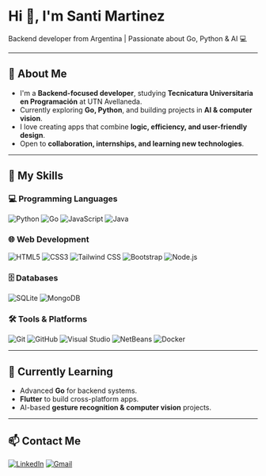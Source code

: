 # Hi 👋, I'm Santi Martinez

Backend developer from Argentina | Passionate about Go, Python & AI 💻

---

## 🏫 About Me
- I'm a **Backend-focused developer**, studying **Tecnicatura Universitaria en Programación** at UTN Avellaneda.
- Currently exploring **Go, Python**, and building projects in **AI & computer vision**.
- I love creating apps that combine **logic, efficiency, and user-friendly design**.
- Open to **collaboration, internships, and learning new technologies**.

---

## 🔧 My Skills

### 💻 Programming Languages
![Python](https://img.shields.io/badge/-Python-3776AB?style=for-the-badge&logo=python&logoColor=white)
![Go](https://img.shields.io/badge/-Go-00ADD8?style=for-the-badge&logo=go&logoColor=white)
![JavaScript](https://img.shields.io/badge/-JavaScript-F7DF1E?style=for-the-badge&logo=javascript&logoColor=black)
![Java](https://img.shields.io/badge/-Java-007396?style=for-the-badge&logo=java&logoColor=white)

### 🌐 Web Development
![HTML5](https://img.shields.io/badge/-HTML5-E34F26?style=for-the-badge&logo=html5&logoColor=white)
![CSS3](https://img.shields.io/badge/-CSS3-1572B6?style=for-the-badge&logo=css3&logoColor=white)
![Tailwind CSS](https://img.shields.io/badge/-Tailwind_CSS-06B6D4?style=for-the-badge&logo=tailwind-css&logoColor=white)
![Bootstrap](https://img.shields.io/badge/-Bootstrap-7952B3?style=for-the-badge&logo=bootstrap&logoColor=white)
![Node.js](https://img.shields.io/badge/-Node.js-339933?style=for-the-badge&logo=node.js&logoColor=white)

### 🗄 Databases
![SQLite](https://img.shields.io/badge/-SQLite-003B57?style=for-the-badge&logo=sqlite&logoColor=white)
![MongoDB](https://img.shields.io/badge/-MongoDB-47A248?style=for-the-badge&logo=mongodb&logoColor=white)

### 🛠 Tools & Platforms
![Git](https://img.shields.io/badge/-Git-F05032?style=for-the-badge&logo=git&logoColor=white)
![GitHub](https://img.shields.io/badge/-GitHub-181717?style=for-the-badge&logo=github&logoColor=white)
![Visual Studio](https://img.shields.io/badge/-Visual_Studio-5C2D91?style=for-the-badge&logo=visual-studio&logoColor=white)
![NetBeans](https://img.shields.io/badge/-NetBeans-0078B5?style=for-the-badge&logo=apache-netbeans&logoColor=white)
![Docker](https://img.shields.io/badge/-Docker-2496ED?style=for-the-badge&logo=docker&logoColor=white)

---

## 🌱 Currently Learning
- Advanced **Go** for backend systems.
- **Flutter** to build cross-platform apps.
- AI-based **gesture recognition & computer vision** projects.

---

## 📫 Contact Me
[![LinkedIn](https://img.shields.io/badge/LinkedIn-0077B5?style=for-the-badge&logo=linkedin&logoColor=white)](https://linkedin.com/in/santiago-martinez-20a79b243)
[![Gmail](https://img.shields.io/badge/Gmail-D14836?style=for-the-badge&logo=gmail&logoColor=white)](mailto:santy15021502@gmail.com)
